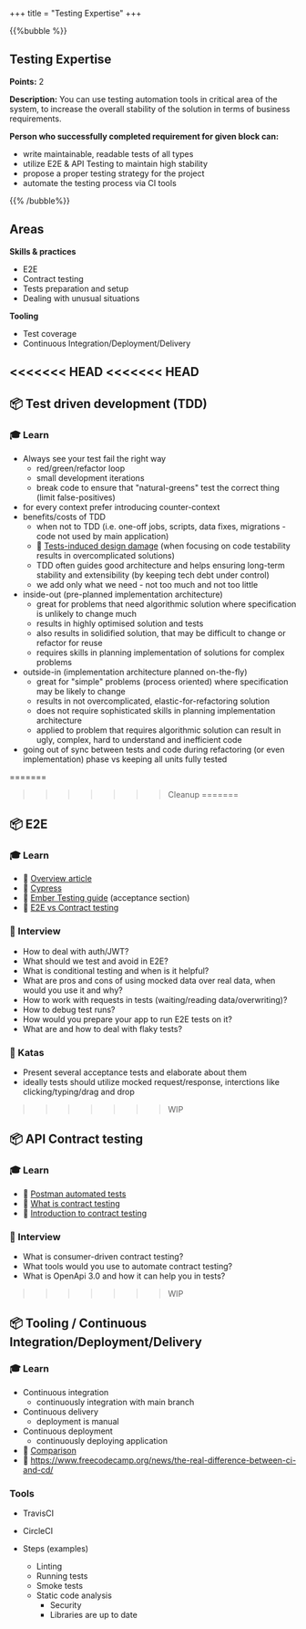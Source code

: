 +++
title = "Testing Expertise"
+++

{{%bubble %}}

## Testing Expertise

**Points:** 2

**Description:** You can use testing automation tools in critical area of the system, to increase the overall stability of the solution in terms of business requirements.

**Person who successfully completed requirement for given block can:**

- write maintainable, readable tests of all types
- utilize E2E & API Testing to maintain high stability
- propose a proper testing strategy for the project
- automate the testing process via CI tools

{{% /bubble%}}

## Areas

**Skills & practices**

- E2E
- Contract testing
- Tests preparation and setup
- Dealing with unusual situations

**Tooling**

- Test coverage
- Continuous Integration/Deployment/Delivery

<<<<<<< HEAD
<<<<<<< HEAD
---

## 📦 Test driven development (TDD)

### 🎓 Learn

- Always see your test fail the right way
  - red/green/refactor loop
  - small development iterations
  - break code to ensure that "natural-greens" test the correct thing (limit false-positives)
- for every context prefer introducing counter-context
- benefits/costs of TDD
  - when not to TDD (i.e. one-off jobs, scripts, data fixes, migrations - code not used by main application)
  - 📗 [Tests-induced design damage](https://dhh.dk/2014/test-induced-design-damage.html) (when focusing on code testability results in overcomplicated solutions)
  - TDD often guides good architecture and helps ensuring long-term stability and extensibility (by keeping tech debt under control)
  - we add only what we need - not too much and not too little
- inside-out (pre-planned implementation architecture)
  - great for problems that need algorithmic solution where specification is unlikely to change much
  - results in highly optimised solution and tests
  - also results in solidified solution, that may be difficult to change or refactor for reuse
  - requires skills in planning implementation of solutions for complex problems
- outside-in (implementation architecture planned on-the-fly)
  - great for "simple" problems (process oriented) where specification may be likely to change
  - results in not overcomplicated, elastic-for-refactoring solution
  - does not require sophisticated skills in planning implementation architecture
  - applied to problem that requires algorithmic solution can result in ugly, complex, hard to understand and inefficient code
- going out of sync between tests and code during refactoring (or even implementation) phase vs keeping all units fully tested

=======
>>>>>>> Cleanup
=======
## 📦 E2E

### 🎓 Learn

- 📗 [Overview article](https://www.lambdatest.com/blog/all-you-need-to-know-about-end-to-end-testing/)
- 📙 [Cypress](https://www.cypress.io/)
- 📙 [Ember Testing guide](https://github.com/PoslinskiNet/ember-testing-guide) (acceptance section)
- 📙 [E2E vs Contract testing](https://techbeacon.com/app-dev-testing/end-end-vs-contract-based-testing-how-choose)

### 🎤 Interview

- How to deal with auth/JWT?
- What should we test and avoid in E2E?
- What is conditional testing and when is it helpful?
- What are pros and cons of using mocked data over real data, when would you use it and why?
- How to work with requests in tests (waiting/reading data/overwriting)?
- How to debug test runs?
- How would you prepare your app to run E2E tests on it?
- What are and how to deal with flaky tests?

### 📝 Katas

- Present several acceptance tests and elaborate about them
- ideally tests should utilize mocked request/response, interctions like clicking/typing/drag and drop

>>>>>>> WIP
## 📦 API Contract testing

### 🎓 Learn

- 📗 [Postman automated tests](https://medium.com/better-practices/from-manual-to-automated-testing-the-roadblocks-and-the-journey-6333dfacc5ae)
- 📗 [What is contract testing](https://pactflow.io/blog/what-is-contract-testing/)
- 📗 [Introduction to contract testing](https://blog.scottlogic.com/2019/01/07/introduction-to-contract-testing-part-1.html)

### 🎤 Interview

- What is consumer-driven contract testing?
- What tools would you use to automate contract testing?
- What is OpenApi 3.0 and how it can help you in tests?

<!-- - Research the API
  - what API allows (capabilities)
  - look for patterns in API structure
  - does it adhere to any standard
  - completeness and quality of documentation
  - demo/sandbox accounts
  - limits (i.e. throttling)
  - how errors are returned
  - how pagination is handled
- Look for existing clients provided by vendor or community before rolling out your own
  - check how often it is updated/maintained so you are safe if/when API changes
- `Client` and `Facade` (`Wrapper`) patterns are useful in the context of integrating APIs (refer to their descriptions in this document)
- Testing API integrations
  - Mocking clients
    - Especially when we have implemented client library ourselves
  - mocking request
    - Webmock
      - especially for well documented APIs (copy&paste straight from documentation)
      - ...and testing API Client classes
    - VCR (recording responses)
      - for large responses (that would render tests unreadable)
      - for responses consisting of lots of irrelevant data (i.e. non-documented APIs, scraping)
      - smoke tests (especially when coupled with "expiring cassettes")
      - sequenced calls
  - using real connections to real services
    - useful in context of smoke specs
    - sandboxes can also be leveraged if available (need to be aware, that some sandboxes can go out-of-sync with their parent applications)
  - using real connections to fake services
    - i.e. locally set up servers, sandboxes or services mimicking original service behaviour
<<<<<<< HEAD
    - especially useful for frontend development

## 📦 E2E

### 🎓 Learn

- 📗 [Overview article](https://www.lambdatest.com/blog/all-you-need-to-know-about-end-to-end-testing/)
- 📙 [Cypress](https://www.cypress.io/)
- 📙 [Ember Testing guide](https://github.com/PoslinskiNet/ember-testing-guide) (acceptance section)

### 🎤 Interview

- What should we test and avoid in E2E?
- What is conditional testing and when is it helpful?
- What are pros and cons of using mocked data over real data, when would you use it and why?
- How to work with requests (waiting/reading data/overwriting)?
- How to debug test runs?
- How would you prepare your app to run E2E tests on it?
- What are and how to deal with flaky tests?

### 📝 Katas

<<<<<<< HEAD
- Present your sample acceptance test and elaborate about it (it could be a test for the exercise from Local storage section)
=======
- Present several acceptance tests and elaborate about them
- ideally tests should utilize mocked request/response, interctions like clicking/typing/drag and drop
>>>>>>> Cleanup
=======
    - especially useful for frontend development -->
>>>>>>> WIP

<!-- ## 📦 Tooling / Test coverage

- Does not reflect quality / quantity of test
- Does reflect how much code was executed during test execution
- TDD results in coverage is close to 100%
- SimpleCov as a tool of choice for Rails
- Test that may not be tested by choice (and may affect coverage)
  - Migrations
  - Data fixes
  - CLI Tools (rake tasks)
  - `/lib` that is outside of main app context - i.e. console tools / extensions
- enforcing certain level, ensuring “no drop”

### Rails

- 📗 https://thoughtbot.com/upcase/videos/value-objects
- 📗 https://github.com/thoughtbot-upcase-exercises/extract-value-object -->

## 📦 Tooling / Continuous Integration/Deployment/Delivery

### 🎓 Learn

- Continuous integration
  - continuously integration with main branch
- Continuous delivery
  - deployment is manual
- Continuous deployment
  - continuously deploying application
- 📗 [Comparison](https://www.atlassian.com/continuous-delivery/principles/continuous-integration-vs-delivery-vs-deployment)
- 📗 https://www.freecodecamp.org/news/the-real-difference-between-ci-and-cd/

### Tools

- TravisCI
- CircleCI

- Steps (examples)
  - Linting
  - Running tests
  - Smoke tests
  - Static code analysis
    - Security
    - Libraries are up to date
